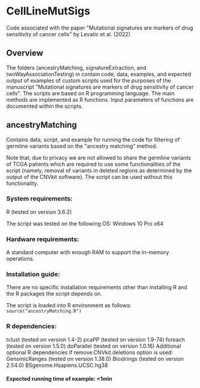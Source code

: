 # CellLineMutSigs
Code associated with the paper "Mutational signatures are markers of drug sensitivity of cancer cells" by Levatic et al. (2022)

## Overview

The folders (ancestryMatching, signatureExtraction, and twoWayAssociationTesting) in contain code, data, examples, and expected output of examples of custom scripts used for the purposes of the manuscript "Mutational signatures are markers of drug sensitivity of cancer cells". The scripts are based on R programming language. The main methods are implemented as R functions. Input parameters of functions are documented within the scripts.

## ancestryMatching

Contains data, script, and example for running the code for filtering of germline variants based on the "ancestry matching" method. 

Note that, due to privacy we are not allowed to share the germline variants of TCGA patients which are required to use some functionalities of the script (namely, removal of variants in deleted regions as determined by the output of the CNVkit software). The script can be used without this functionality.

### System requirements:

R (tested on version 3.6.2)

The script was tested on the following OS: Windows 10 Pro x64

### Hardware requirements:

A standard computer with enough RAM to support the in-memory operations.

### Installation guide:

There are no specific installation requirements other than installing R and the R packages the script depends on.

The script is loaded into R environment as follows: ```source("ancestryMatching.R")```

### R dependencies:

tclust (tested on version 1.4-2)
pcaPP (tested on version 1.9-74)
foreach (tested on version 1.5.0)
doParallel (tested on version 1.0.16)
Additional optional R dependencies if remove.CNVkit.deletions option is used:
GenomicRanges (tested on version 1.38.0)
Biostrings (tested on version 2.54.0)
BSgenome.Hsapiens.UCSC.hg38

#### Expected running time of example: <1min
